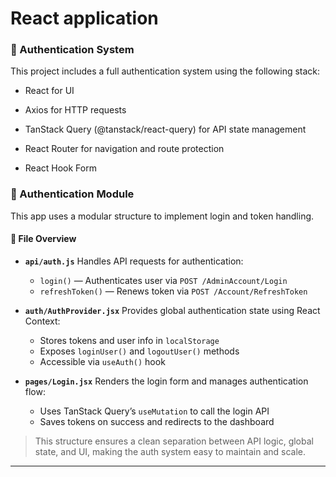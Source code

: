
# React application

### 🔐 Authentication System 

This project includes a full authentication system using the following stack:

* React for UI

* Axios for HTTP requests

* TanStack Query (@tanstack/react-query) for API state management

* React Router for navigation and route protection
* React Hook Form


### 🔐 Authentication Module

This app uses a modular structure to implement login and token handling.

#### 📁 File Overview

* **`api/auth.js`**
  Handles API requests for authentication:

  * `login()` — Authenticates user via `POST /AdminAccount/Login`
  * `refreshToken()` — Renews token via `POST /Account/RefreshToken`

* **`auth/AuthProvider.jsx`**
  Provides global authentication state using React Context:

  * Stores tokens and user info in `localStorage`
  * Exposes `loginUser()` and `logoutUser()` methods
  * Accessible via `useAuth()` hook

* **`pages/Login.jsx`**
  Renders the login form and manages authentication flow:

  * Uses TanStack Query’s `useMutation` to call the login API
  * Saves tokens on success and redirects to the dashboard

> This structure ensures a clean separation between API logic, global state, and UI, making the auth system easy to maintain and scale.

---



